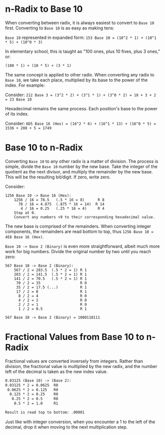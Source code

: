 # n-Radix to Base 10

When converting between radix, it is always easiest to convert to `Base 10` first. Converting to `Base 10` is as easy as making tens:

`Base 10` represented in expanded form: 
`153 Base 10 = (10^2 * 1) + (10^1 * 5) + (10^0 * 3)`

In elementary school, this is taught as "100 ones, plus 10 fives, plus 3 ones," or: 

`(100 * 1) + (10 * 5) + (3 * 1)`

The same concept is applied to other radix. When converting any radix to `Base 10`, we take each place, multiplied by its base to the power of the index. For example:

Consider: `212 Base 3 = (3^2 * 2) + (3^1 * 1) + (3^0 * 2) = 18 + 3 + 2 = 23 Base 10`

Hexadecimal remains the same process. Each position's base to the power of its index. 

Consider: `6D5 Base 16 (Hex) = (16^2 * 6) + (16^1 * 13) + (16^0 * 5) = 1536 + 208 + 5 = 1749`

# Base 10 to n-Radix
Converting `Base 10` to any other radix is a matter of division. The process is simple, divide the `Base 10` number by the new base. Take the integer of the quotient as the next divisor, and multiply the remainder by the new base. This will be the resulting bit/digit. If zero, write zero.

Consider: 
```
1256 Base 10 -> Base 16 (Hex):
	1256 / 16 = 78.5   (.5 * 16 = 8)      R 8
	  78 / 16 = 4.875  (.875 * 16 = 14)  R 14
	   4 / 16 = 0.25   (.25 * 16 = 4)     R 4
	Stop at 0.
	Convert any numbers >9 to their corresponding hexadecimal value.
```
The new base is comprised of the remainders. When converting integer components, the remainders are read bottom to top, thus `1256 Base 10 = 4E8 Base 16 (Hex)`. 

`Base 10 -> Base 2 (Binary)` is even more straightforward, albeit much more work for big numbers. Divide the original number by two until you reach zero:
```
567 Base 10 -> Base 2 (Binary):
	567 / 2 = 283.5  (.5 * 2 = 1) R 1
	283 / 2 = 141.5  (.5 * 2 = 1) R 1
	141 / 2 = 70.5   (.5 * 2 = 1) R 1
	 70 / 2 = 35                  R 0
	 35 / 2 = 17.5 (...)          R 1
	 17 / 2 = 8                   R 1
	  8 / 2 = 4                   R 0
	  4 / 2 = 2                   R 0
	  2 / 2 = 1                   R 0
	  1 / 2 = 0.5                 R 1

567 Base 10 -> Base 2 (Binary) = 1000110111
```

# Fractional Values from Base 10 to n-Radix
Fractional values are converted inversely from integers. Rather than division, the fractional value is multiplied by the new radix, and the number left of the decimal is taken as the new index value. 

```txt
0.03125 (Base 10) -> (Base 2):
0.03125 * 2 = 0.0625  R0
 0.0625 * 2 = 0.125   R0
  0.125 * 2 = 0.25    R0
   0.25 * 2 = 0.5     R0
    0.5 * 2 = 1.0     R1

Result is read top to bottom: .00001
```
Just like with integer conversion, when you encounter a 1 to the left of the decimal, drop it when moving to the next multiplication step.